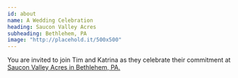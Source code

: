 ```yaml
---
id: about
name: A Wedding Celebration
heading: Saucon Valley Acres
subheading: Bethlehem, PA
image: "http://placehold.it/500x500"
---
```


You are invited to join Tim and Katrina as they celebrate their commitment at [Saucon Valley Acres in Bethlehem, PA.](https://www.google.com/maps/place/Saucon+Valley+Acres+Catering+Inc/@40.5811091,-75.398405,15z/data=!4m5!3m4!1s0x0:0x35c5f5639163f35b!8m2!3d40.5811091!4d-75.398405) 
